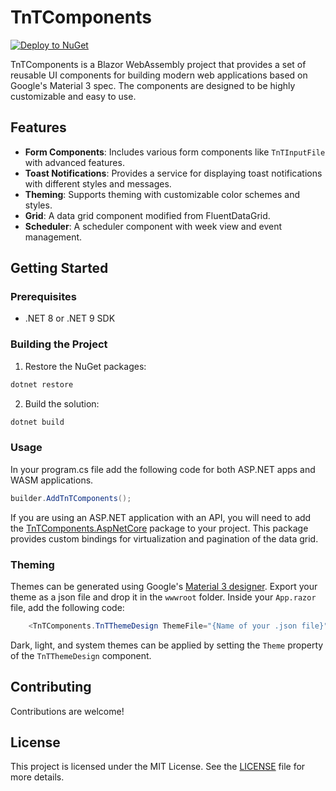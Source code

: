 # TnTComponents

[![Deploy to NuGet](https://github.com/Notallthatevil/TnTComponents/actions/workflows/TnTComponentsToNuget.yml/badge.svg)](https://www.nuget.org/packages/TnTComponents/)

TnTComponents is a Blazor WebAssembly project that provides a set of reusable UI components for building modern web applications based on Google's Material 3 spec. The components are designed to be highly customizable and easy to use.

## Features

- **Form Components**: Includes various form components like `TnTInputFile` with advanced features.
- **Toast Notifications**: Provides a service for displaying toast notifications with different styles and messages.
- **Theming**: Supports theming with customizable color schemes and styles.
- **Grid**: A data grid component modified from FluentDataGrid.
- **Scheduler**: A scheduler component with week view and event management.

## Getting Started

### Prerequisites

- .NET 8 or .NET 9 SDK

### Building the Project

1. Restore the NuGet packages:
```bash
dotnet restore
```
2. Build the solution:
```bash
dotnet build
```
### Usage
In your program.cs file add the following code for both ASP.NET apps and WASM applications.

```csharp
builder.AddTnTComponents();
```

If you are using an ASP.NET application with an API, you will need to add the [TnTComponents.AspNetCore](https://www.nuget.org/packages/TnTComponents.AspNetCore/) package to your project. This package provides custom bindings for virtualization and pagination of the data grid.

### Theming
Themes can be generated using Google's [Material 3 designer](https://material-foundation.github.io/material-theme-builder/). Export your theme as a json file and drop it in the `wwwroot` folder. 
Inside your `App.razor` file, add the following code:
```csharp
    <TnTComponents.TnTThemeDesign ThemeFile="{Name of your .json file}" />
```
Dark, light, and system themes can be applied by setting the `Theme` property of the `TnTThemeDesign` component.
## Contributing

Contributions are welcome!

## License

This project is licensed under the MIT License. See the [LICENSE](LICENSE) file for more details.
